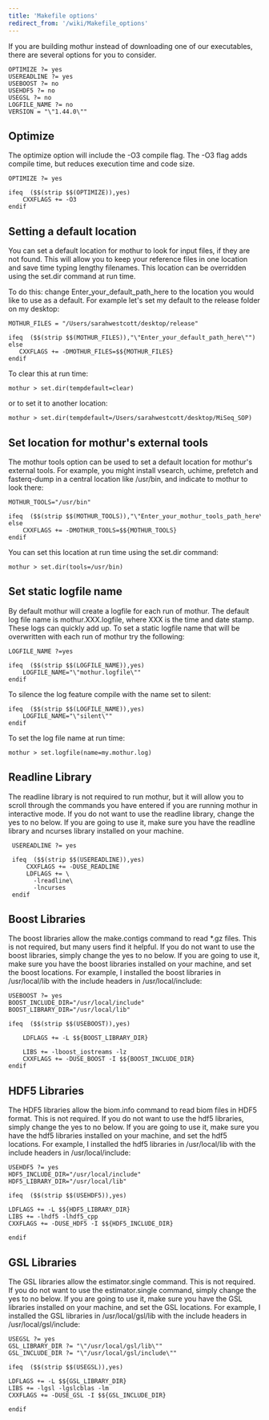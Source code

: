 ```yaml
---
title: 'Makefile options'
redirect_from: '/wiki/Makefile_options'
---
```

If you are building mothur instead of downloading one of our
executables, there are several options for you to consider.


    OPTIMIZE ?= yes
    USEREADLINE ?= yes
    USEBOOST ?= no
    USEHDF5 ?= no
    USEGSL ?= no
    LOGFILE_NAME ?= no
    VERSION = "\"1.44.0\""

## Optimize

The optimize option will include the -O3 compile flag. The -O3 flag adds
compile time, but reduces execution time and code size.

    OPTIMIZE ?= yes

    ifeq  ($$(strip $$(OPTIMIZE)),yes)
        CXXFLAGS += -O3
    endif

## Setting a default location

You can set a default location for mothur to look for input files, if
they are not found. This will allow you to keep your reference files in
one location and save time typing lengthy filenames. This location can
be overridden using the set.dir command at run time.

To do this: change Enter\_your\_default\_path\_here to the location you
would like to use as a default. For example let\'s set my default to the
release folder on my desktop:

    MOTHUR_FILES = "/Users/sarahwestcott/desktop/release"

    ifeq  ($$(strip $$(MOTHUR_FILES)),"\"Enter_your_default_path_here\"")
    else
       CXXFLAGS += -DMOTHUR_FILES=$${MOTHUR_FILES}
    endif

To clear this at run time:

    mothur > set.dir(tempdefault=clear) 

or to set it to another location:

    mothur > set.dir(tempdefault=/Users/sarahwestcott/desktop/MiSeq_SOP)

## Set location for mothur\'s external tools

The mothur tools option can be used to set a default location for
mothur\'s external tools. For example, you might install vsearch,
uchime, prefetch and fasterq-dump in a central location like /usr/bin,
and indicate to mothur to look there:

    MOTHUR_TOOLS="/usr/bin"

    ifeq  ($$(strip $$(MOTHUR_TOOLS)),"\"Enter_your_mothur_tools_path_here\"")
    else
        CXXFLAGS += -DMOTHUR_TOOLS=$${MOTHUR_TOOLS}
    endif

You can set this location at run time using the set.dir command:

    mothur > set.dir(tools=/usr/bin)

## Set static logfile name

By default mothur will create a logfile for each run of mothur. The
default log file name is mothur.XXX.logfile, where XXX is the time and
date stamp. These logs can quickly add up. To set a static logfile name
that will be overwritten with each run of mothur try the following:

    LOGFILE_NAME ?=yes

    ifeq  ($$(strip $$(LOGFILE_NAME)),yes)
        LOGFILE_NAME="\"mothur.logfile\""
    endif

To silence the log feature compile with the name set to silent:

    ifeq  ($$(strip $$(LOGFILE_NAME)),yes)
        LOGFILE_NAME="\"silent\""
    endif

To set the log file name at run time:

    mothur > set.logfile(name=my.mothur.log)

## Readline Library

The readline library is not required to run mothur, but it will allow
you to scroll through the commands you have entered if you are running
mothur in interactive mode. If you do not want to use the readline
library, change the yes to no below. If you are going to use it, make
sure you have the readline library and ncurses library installed on your
machine.

     USEREADLINE ?= yes
     
     ifeq  ($$(strip $$(USEREADLINE)),yes)
         CXXFLAGS += -DUSE_READLINE
         LDFLAGS += \
           -lreadline\
           -lncurses
     endif

## Boost Libraries

The boost libraries allow the make.contigs command to read \*.gz files.
This is not required, but many users find it helpful. If you do not want
to use the boost libraries, simply change the yes to no below. If you
are going to use it, make sure you have the boost libraries installed on
your machine, and set the boost locations. For example, I installed the
boost libraries in /usr/local/lib with the include headers in
/usr/local/include:

    USEBOOST ?= yes
    BOOST_INCLUDE_DIR="/usr/local/include"
    BOOST_LIBRARY_DIR="/usr/local/lib"

    ifeq  ($$(strip $$(USEBOOST)),yes)

        LDFLAGS += -L $${BOOST_LIBRARY_DIR}

        LIBS += -lboost_iostreams -lz
        CXXFLAGS += -DUSE_BOOST -I $${BOOST_INCLUDE_DIR}
    endif

## HDF5 Libraries

The HDF5 libraries allow the biom.info command to read biom files in
HDF5 format. This is not required. If you do not want to use the hdf5
libraries, simply change the yes to no below. If you are going to use
it, make sure you have the hdf5 libraries installed on your machine, and
set the hdf5 locations. For example, I installed the hdf5 libraries in
/usr/local/lib with the include headers in /usr/local/include:

    USEHDF5 ?= yes
    HDF5_INCLUDE_DIR="/usr/local/include"
    HDF5_LIBRARY_DIR="/usr/local/lib"

    ifeq  ($$(strip $$(USEHDF5)),yes)

    LDFLAGS += -L $${HDF5_LIBRARY_DIR}
    LIBS += -lhdf5 -lhdf5_cpp
    CXXFLAGS += -DUSE_HDF5 -I $${HDF5_INCLUDE_DIR}

    endif

## GSL Libraries

The GSL libraries allow the estimator.single command. This is not
required. If you do not want to use the estimator.single command, simply
change the yes to no below. If you are going to use it, make sure you
have the GSL libraries installed on your machine, and set the GSL
locations. For example, I installed the GSL libraries in
/usr/local/gsl/lib with the include headers in /usr/local/gsl/include:

    USEGSL ?= yes
    GSL_LIBRARY_DIR ?= "\"/usr/local/gsl/lib\""
    GSL_INCLUDE_DIR ?= "\"/usr/local/gsl/include\""

    ifeq  ($$(strip $$(USEGSL)),yes)

    LDFLAGS += -L $${GSL_LIBRARY_DIR}
    LIBS += -lgsl -lgslcblas -lm
    CXXFLAGS += -DUSE_GSL -I $${GSL_INCLUDE_DIR}

    endif
